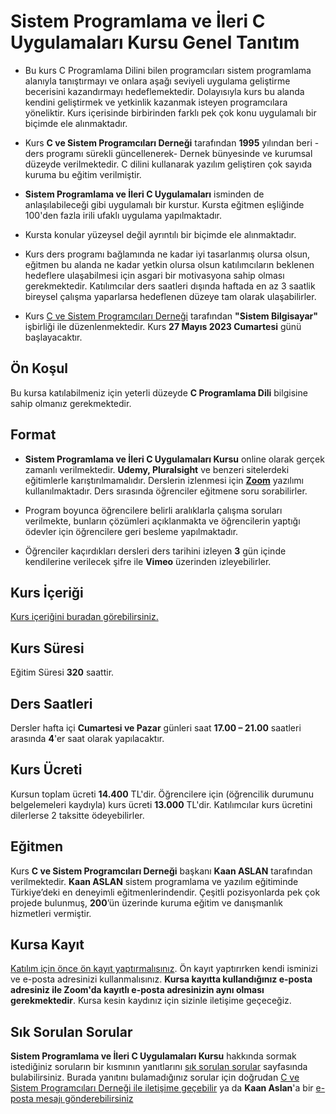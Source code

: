 # Sistem Programlama ve İleri C Uygulamaları Kursu Genel Tanıtım

+ Bu kurs C Programlama Dilini bilen programcıları sistem programlama alanıyla tanıştırmayı ve onlara aşağı seviyeli uygulama geliştirme becerisini kazandırmayı hedeflemektedir. Dolayısıyla kurs bu alanda kendini geliştirmek ve yetkinlik kazanmak isteyen programcılara yöneliktir. Kurs içerisinde birbirinden farklı pek çok konu uygulamalı bir biçimde ele alınmaktadır.

+ Kurs __C ve Sistem Programcıları Derneği__ tarafından __1995__ yılından beri -ders programı sürekli güncellenerek- Dernek bünyesinde ve kurumsal düzeyde verilmektedir. C dilini kullanarak yazılım geliştiren çok sayıda kuruma bu eğitim verilmiştir.

+ __Sistem Programlama ve İleri C Uygulamaları__ isminden de anlaşılabileceği gibi uygulamalı bir kurstur. Kursta eğitmen eşliğinde 100'den fazla irili ufaklı uygulama yapılmaktadır.

+ Kursta konular yüzeysel değil ayrıntılı bir biçimde ele alınmaktadır.

+ Kurs ders programı bağlamında ne kadar iyi tasarlanmış olursa olsun, eğitmen bu alanda ne kadar yetkin olursa olsun katılımcıların beklenen hedeflere ulaşabilmesi için asgari bir motivasyona sahip olması gerekmektedir. Katılımcılar ders saatleri dışında haftada en az 3 saatlik bireysel çalışma yaparlarsa hedeflenen düzeye tam olarak ulaşabilirler. 

+ Kurs [C ve Sistem Programcıları Derneği](http://www.csystem.org/) tarafından __"Sistem Bilgisayar"__ işbirliği ile düzenlenmektedir. Kurs __27 Mayıs 2023 Cumartesi__ günü başlayacaktır.

## Ön Koşul

Bu kursa katılabilmeniz için yeterli düzeyde __C Programlama Dili__ bilgisine sahip olmanız gerekmektedir. 

## Format
+ __Sistem Programlama ve İleri C Uygulamaları Kursu__ online olarak gerçek zamanlı verilmektedir. __Udemy, Pluralsight__ ve benzeri sitelerdeki eğitimlerle karıştırılmamalıdır. Derslerin izlenmesi için __[Zoom](https://zoom.us/)__ yazılımı kullanılmaktadır. Ders sırasında öğrenciler eğitmene soru sorabilirler.

+ Program boyunca öğrencilere belirli aralıklarla çalışma soruları verilmekte, bunların çözümleri açıklanmakta ve öğrencilerin yaptığı ödevler için öğrencilere geri besleme yapılmaktadır.

+ Öğrenciler kaçırdıkları dersleri ders tarihini izleyen __3__ gün içinde kendilerine verilecek şifre ile __Vimeo__ üzerinden izleyebilirler.

## Kurs İçeriği
[Kurs içeriğini buradan görebilirsiniz.](https://github.com/CSD-1993/Sistem-Programlama-ve-ileri-C-Uygulamalari/blob/master/kurs_programi.md)

## Kurs Süresi

Eğitim Süresi __320__ saattir.

## Ders Saatleri

Dersler hafta içi __Cumartesi ve Pazar__ günleri saat __17.00 – 21.00__ saatleri arasında __4__'er saat olarak yapılacaktır.

## Kurs Ücreti
Kursun toplam ücreti __14.400__ TL'dir. Öğrencilere için (öğrencilik durumunu belgelemeleri kaydıyla) kurs ücreti __13.000__ TL'dir. Katılımcılar kurs ücretini dilerlerse 2 taksitte ödeyebilirler.

## Eğitmen

Kurs __C ve Sistem Programcıları Derneği__ başkanı __Kaan ASLAN__ tarafından verilmektedir. __Kaan ASLAN__ sistem programlama ve yazılım eğitiminde Türkiye’deki en deneyimli eğitmenlerindendir. Çeşitli pozisyonlarda pek çok projede bulunmuş, __200__’ün üzerinde kuruma eğitim ve danışmanlık hizmetleri vermiştir. 

## Kursa Kayıt
[Katılım için önce ön kayıt yaptırmalısınız]( https://us02web.zoom.us/meeting/register/tZcuceqqpz0oG9QL4swXJhLW8bIpxWRhmUF0). Ön kayıt yaptırırken kendi isminizi ve e-posta adresinizi kullanmalısınız. **Kursa kayıtta kullandığınız e-posta adresiniz ile Zoom'da kayıtlı e-posta adresinizin aynı olması gerekmektedir**. Kursa kesin kaydınız için sizinle iletişime geçeceğiz.

## Sık Sorulan Sorular
__Sistem Programlama ve İleri C Uygulamaları Kursu__ hakkında sormak istediğiniz soruların bir kısmının yanıtlarını [sık sorulan sorular](https://github.com/CSD-1993/Sistem-Programlama-ve-ileri-C-Uygulamalari/blob/master/sss.md) sayfasında bulabilirsiniz. Burada yanıtını bulamadığınız sorular için doğrudan [C ve Sistem Programcıları Derneği ile iletişime geçebilir](http://www.csystem.org/) ya da __Kaan Aslan__'a bir [e-posta mesajı gönderebilirsiniz](mailto:aslank@csystem.org)



